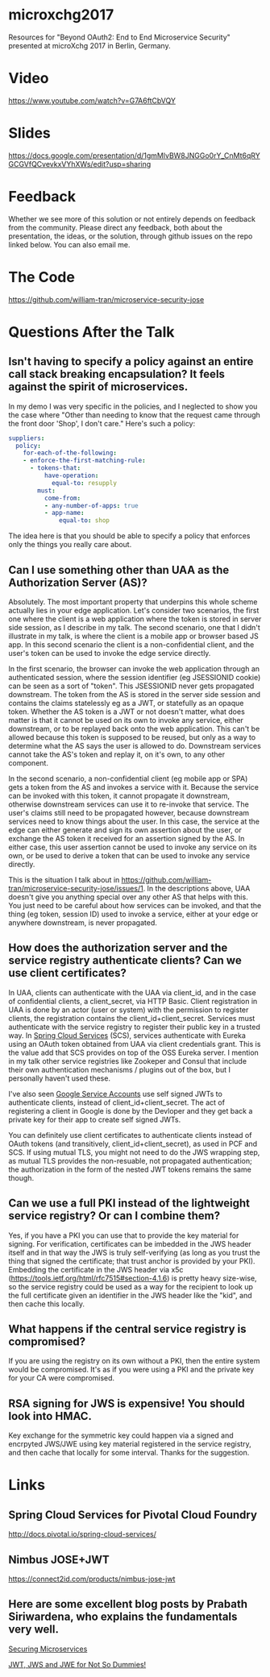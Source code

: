 # microxchg2017
Resources for "Beyond OAuth2: End to End Microservice Security" presented at microXchg 2017 in Berlin, Germany.

# Video
https://www.youtube.com/watch?v=G7A6ftCbVQY

# Slides
https://docs.google.com/presentation/d/1gmMlvBW8JNGGo0rY_CnMt6qRYGCGVfQCvevkxVYhXWs/edit?usp=sharing

# Feedback
Whether we see more of this solution or not entirely depends on feedback from the community. Please direct any feedback, both about the presentation, the ideas, or the solution, through github issues on the repo linked below. You can also email me.

# The Code
https://github.com/william-tran/microservice-security-jose

# Questions After the Talk

## Isn't having to specify a policy against an entire call stack breaking encapsulation? It feels against the spirit of microservices.

In my demo I was very specific in the policies, and I neglected to show you the case where "Other than needing to know that the request came through the front door 'Shop', I don't care." Here's such a policy:

```yaml
suppliers:
  policy:
    for-each-of-the-following:
    - enforce-the-first-matching-rule:
      - tokens-that:
          have-operation:
            equal-to: resupply
        must:
          come-from:
          - any-number-of-apps: true
          - app-name:
              equal-to: shop
```
The idea here is that you should be able to specify a policy that enforces only the things you really care about. 

## Can I use something other than UAA as the Authorization Server (AS)?

Absolutely. The most important property that underpins this whole scheme actually lies in your edge application. Let's consider two scenarios, the first one where the client is a web application where the token is stored in server side session, as I describe in my talk. The second scenario, one that I didn't illustrate in my talk, is where the client is a mobile app or browser based JS app. In this second scenario the client is a non-confidential client, and the user's token can be used to invoke the edge service directly.

In the first scenario, the browser can invoke the web application through an authenticated session, where the session identifier (eg JSESSIONID cookie) can be seen as a sort of "token". This JSESSIONID never gets propagated downstream. The token from the AS is stored in the server side session and contains the claims statelessly eg as a JWT, or statefully as an opaque token. Whether the AS token is a JWT or not doesn't matter, what does matter is that it cannot be used on its own to invoke any service, either downstream, or to be replayed back onto the web application. This can't be allowed because this token is supposed to be reused, but only as a way to determine what the AS says the user is allowed to do. Downstream services cannot take the AS's token and replay it, on it's own, to any other component. 

In the second scenario, a non-confidential client (eg mobile app or SPA) gets a token from the AS and invokes a service with it. Because the service can be invoked with this token, it cannot propagate it downstream, otherwise downstream services can use it to re-invoke that service. The user's claims still need to be propagated however, because downstream services need to know things about the user. In this case, the service at the edge can either generate and sign its own assertion about the user, or exchange the AS token it received for an assertion signed by the AS. In either case, this user assertion cannot be used to invoke any service on its own, or be used to derive a token that can be used to invoke any service directly. 

This is the situation I talk about in https://github.com/william-tran/microservice-security-jose/issues/1. In the descriptions above, UAA doesn't give you anything special over any other AS that helps with this. You just need to be careful about how services can be invoked, and that the thing (eg token, session ID) used to invoke a service, either at your edge or anywhere downstream, is never propagated.

## How does the authorization server and the service registry authenticate clients? Can we use client certificates?

In UAA, clients can authenticate with the UAA via client_id, and in the case of confidential clients, a client_secret, via HTTP Basic. Client registration in UAA is done by an actor (user or system) with the permission to register clients, the registration contains the  client_id+client_secret. Services must authenticate with the service registry to register their public key in a trusted way. In [Spring Cloud Services](http://docs.pivotal.io/spring-cloud-services/1-3/common/security-overview.html) (SCS), services authenticate with Eureka using an OAuth token obtained from UAA via client credentials grant. This is the value add that SCS provides on top of the OSS Eureka server. I mention in my talk other service registries like Zookeper and Consul that include their own authentication mechanisms / plugins out of the box, but I personally haven't used these. 

I've also seen [Google Service Accounts](https://developers.google.com/identity/protocols/OAuth2ServiceAccount) use self signed JWTs to authenticate clients, instead of client_id+client_secret. The act of registering a client in Google is done by the Devloper and they get back a private key for their app to create self signed JWTs. 

You can definitely use client certificates to authenticate clients instead of OAuth tokens (and transitively, client_id+client_secret), as used in PCF and SCS. If using mutual TLS, you might not need to do the JWS wrapping step, as mutual TLS provides the non-resuable, not propagated authentication; the authorization in the form of the nested JWT tokens remains the same though.  

## Can we use a full PKI instead of the lightweight service registry? Or can I combine them?

Yes, if you have a PKI you can use that to provide the key material for signing. For verification, certificates can be imbedded in the JWS header itself and in that way the JWS is truly self-verifying (as long as you trust the thing that signed the certificate; that trust anchor is provided by your PKI). Embedding the certificate in the JWS header via x5c (https://tools.ietf.org/html/rfc7515#section-4.1.6) is pretty heavy size-wise, so the service registry could be used as a way for the recipient to look up the full certificate given an identifier in the JWS header like the "kid", and then cache this locally.

## What happens if the central service registry is compromised? 

If you are using the registry on its own without a PKI, then the entire system would be compromised. It's as if you were using a PKI and the private key for your CA were compromised.  

## RSA signing for JWS is expensive! You should look into HMAC.

Key exchange for the symmetric key could happen via a signed and encrpyted JWS/JWE using key material registered in the service registry, and then cache that locally for some interval. Thanks for the suggestion.

# Links

## Spring Cloud Services for Pivotal Cloud Foundry
http://docs.pivotal.io/spring-cloud-services/

## Nimbus JOSE+JWT
https://connect2id.com/products/nimbus-jose-jwt

## Here are some excellent blog posts by Prabath Siriwardena, who explains the fundamentals very well.

[Securing Microservices](https://medium.facilelogin.com/securing-microservices-with-oauth-2-0-jwt-and-xacml-d03770a9a838#.pdhie0o6l)

[JWT, JWS and JWE for Not So Dummies!](https://medium.facilelogin.com/jwt-jws-and-jwe-for-not-so-dummies-b63310d201a3#.wac92a69y)
